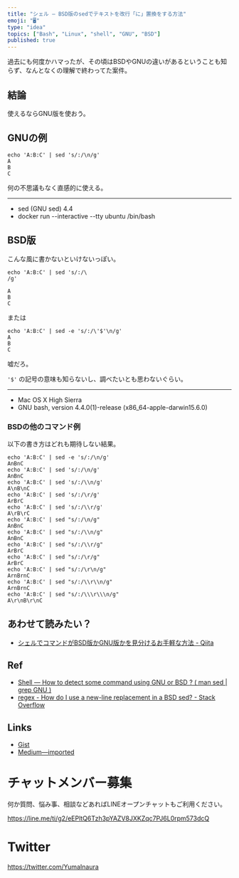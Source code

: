 ```yaml
---
title: "シェル — BSD版のsedでテキストを改行「に」置換をする方法"
emoji: "🖥"
type: "idea"
topics: ["Bash", "Linux", "shell", "GNU", "BSD"]
published: true
---
```


過去にも何度かハマったが、その頃はBSDやGNUの違いがあるということも知らず、なんとなくの理解で終わってた案件。

## 結論

使えるならGNU版を使おう。

## GNUの例

```
echo 'A:B:C' | sed 's/:/\n/g'
A
B
C
```

何の不思議もなく直感的に使える。

---

- sed (GNU sed) 4.4
- docker run --interactive --tty ubuntu /bin/bash

## BSD版

こんな風に書かないといけないっぽい。

```
echo 'A:B:C' | sed 's/:/\
/g'

A
B
C
```

または

```
echo 'A:B:C' | sed -e 's/:/\'$'\n/g'
A
B
C
```

嘘だろ。

`'$'` の記号の意味も知らないし、調べたいとも思わないぐらい。

---

- Mac OS X High Sierra
- GNU bash, version 4.4.0(1)-release (x86_64-apple-darwin15.6.0)

### BSDの他のコマンド例

以下の書き方はどれも期待しない結果。

```
echo 'A:B:C' | sed -e 's/:/\n/g'
AnBnC
echo 'A:B:C' | sed 's/:/\n/g'
AnBnC
echo 'A:B:C' | sed 's/:/\\n/g'
A\nB\nC
echo 'A:B:C' | sed 's/:/\r/g'
ArBrC
echo 'A:B:C' | sed 's/:/\\r/g'
A\rB\rC
echo 'A:B:C' | sed "s/:/\n/g"
AnBnC
echo 'A:B:C' | sed "s/:/\\n/g"
AnBnC
echo 'A:B:C' | sed "s/:/\\r/g"
ArBrC
echo 'A:B:C' | sed "s/:/\r/g"
ArBrC
echo 'A:B:C' | sed "s/:/\r\n/g"
ArnBrnC
echo 'A:B:C' | sed "s/:/\\r\\n/g"
ArnBrnC
echo 'A:B:C' | sed "s/:/\\\r\\\n/g"
A\r\nB\r\nC
```

## あわせて読みたい？

- [シェルでコマンドがBSD版かGNU版かを見分けるお手軽な方法 - Qiita](https://qiita.com/YumaInaura/items/c332966d8d1d8810e97a)

## Ref


- [Shell — How to detect some command using GNU or BSD ? ( man sed | grep GNU )](https://gist.github.com/YumaInaura/5c717da2184e5efecd303b8bc4eadd51)
- [regex - How do I use a new-line replacement in a BSD sed? - Stack Overflow](https://stackoverflow.com/questions/1421478/how-do-i-use-a-new-line-replacement-in-a-bsd-sed)

## Links

- [Gist](https://gist.github.com/YumaInaura/0763a99557f66634ae6ca0c9f27cc464)
- [Medium—imported](https://medium.com/supersonic-generation/shell-how-to-detect-command-is-gnu-or-bsd-man-sed-grep-gnu-5b60cc818a6a)








<!-- Update From Qiita API -->

# チャットメンバー募集


何か質問、悩み事、相談などあればLINEオープンチャットもご利用ください。

https://line.me/ti/g2/eEPltQ6Tzh3pYAZV8JXKZqc7PJ6L0rpm573dcQ





# Twitter


https://twitter.com/YumaInaura


<!-- Update From Qiita API -->


